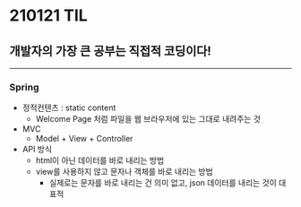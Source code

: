 # 210121 TIL
## 개발자의 가장 큰 공부는 직접적 코딩이다!
--------------------------------
### Spring
  * 정적컨텐츠 : static content
      * Welcome Page 처럼 파일을 웹 브라우저에 있는 그대로 내려주는 것
  * MVC
      * Model + View + Controller
  * API 방식
      * html이 아닌 데이터를 바로 내리는 방법
      * view를 사용하지 않고 문자나 객체를 바로 내리는 방법
        * 실제로는 문자를 바로 내리는 건 의미 없고, json 데이터를 내리는 것이 대표적
